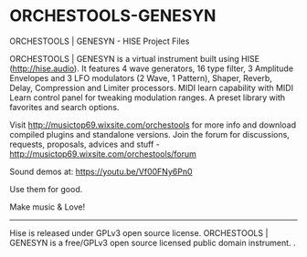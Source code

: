 # ORCHESTOOLS-GENESYN
ORCHESTOOLS | GENESYN - HISE Project Files


ORCHESTOOLS | GENESYN is a virtual instrument built using HISE (http://hise.audio). It features 4 wave generators, 16 type filter, 3 Amplitude Envelopes and 3 LFO modulators (2 Wave, 1 Pattern), Shaper, Reverb, Delay, Compression and Limiter processors. MIDI learn capability with MIDI Learn control panel for tweaking modulation ranges. A preset library with favorites and search options. 

Visit http://musictop69.wixsite.com/orchestools for more info and download compiled plugins and standalone versions. 
Join the forum for discussions, requests, proposals, advices and stuff - http://musictop69.wixsite.com/orchestools/forum

Sound demos at: https://youtu.be/Vf00FNy6Pn0

Use them for good. 

Make music & Love!

_________________________________________________

Hise is released under GPLv3 open source license.
ORCHESTOOLS | GENESYN  is a free/GPLv3 open source licensed public domain instrument.
.
